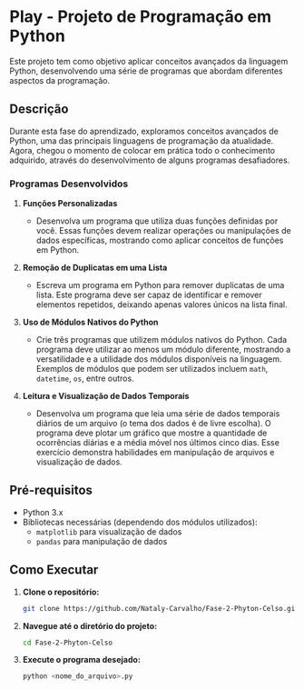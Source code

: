 # Play - Projeto de Programação em Python

Este projeto tem como objetivo aplicar conceitos avançados da linguagem Python, desenvolvendo uma série de programas que abordam diferentes aspectos da programação.

## Descrição

Durante esta fase do aprendizado, exploramos conceitos avançados de Python, uma das principais linguagens de programação da atualidade. Agora, chegou o momento de colocar em prática todo o conhecimento adquirido, através do desenvolvimento de alguns programas desafiadores.

### Programas Desenvolvidos

1. **Funções Personalizadas**
   - Desenvolva um programa que utiliza duas funções definidas por você. Essas funções devem realizar operações ou manipulações de dados específicas, mostrando como aplicar conceitos de funções em Python.

2. **Remoção de Duplicatas em uma Lista**
   - Escreva um programa em Python para remover duplicatas de uma lista. Este programa deve ser capaz de identificar e remover elementos repetidos, deixando apenas valores únicos na lista final.

3. **Uso de Módulos Nativos do Python**
   - Crie três programas que utilizem módulos nativos do Python. Cada programa deve utilizar ao menos um módulo diferente, mostrando a versatilidade e a utilidade dos módulos disponíveis na linguagem. Exemplos de módulos que podem ser utilizados incluem `math`, `datetime`, `os`, entre outros.

4. **Leitura e Visualização de Dados Temporais**
   - Desenvolva um programa que leia uma série de dados temporais diários de um arquivo (o tema dos dados é de livre escolha). O programa deve plotar um gráfico que mostre a quantidade de ocorrências diárias e a média móvel nos últimos cinco dias. Esse exercício demonstra habilidades em manipulação de arquivos e visualização de dados.

## Pré-requisitos

- Python 3.x
- Bibliotecas necessárias (dependendo dos módulos utilizados):
  - `matplotlib` para visualização de dados
  - `pandas` para manipulação de dados

## Como Executar

1. **Clone o repositório:**
   ```bash
   git clone https://github.com/Nataly-Carvalho/Fase-2-Phyton-Celso.git
   ```
2. **Navegue até o diretório do projeto:**
   ```bash
   cd Fase-2-Phyton-Celso
   ```
3. **Execute o programa desejado:**
   ```bash
   python <nome_do_arquivo>.py
   ```
